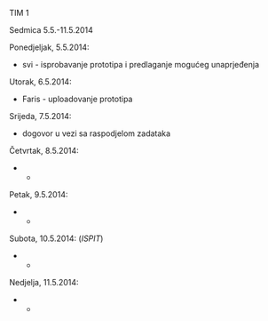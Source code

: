TIM 1 

Sedmica 5.5.-11.5.2014

Ponedjeljak, 5.5.2014:
* svi - isprobavanje prototipa i predlaganje mogućeg unaprjeđenja

Utorak, 6.5.2014:
* Faris - uploadovanje prototipa

Srijeda, 7.5.2014:
* dogovor u vezi sa raspodjelom zadataka

Četvrtak, 8.5.2014:
* -

Petak, 9.5.2014:
* -

Subota, 10.5.2014: (_ISPIT_)
* -

Nedjelja, 11.5.2014:
* -